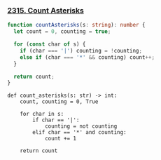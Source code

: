 ### [2315. Count Asterisks](https://leetcode.com/problems/count-asterisks)
```Typescript
function countAsterisks(s: string): number {
  let count = 0, counting = true;

  for (const char of s) {
    if (char === '|') counting = !counting;
    else if (char === '*' && counting) count++;
  }

  return count;
}
```
```Python3
def count_asterisks(s: str) -> int:
    count, counting = 0, True

    for char in s:
        if char == '|':
            counting = not counting
        elif char == '*' and counting:
            count += 1

    return count
```
